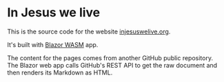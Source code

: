 # In Jesus we live

This is the source code for the website [injesuswelive.org](https://www.injesuswelive.com).

It's built with [Blazor WASM](https://dotnet.microsoft.com/en-us/apps/aspnet/web-apps/blazor) app.

The content for the pages comes from another GitHub public repository. The Blazor web app
calls GitHub's REST API to get the raw document and then renders its Markdown as HTML.
